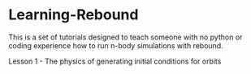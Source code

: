 # Learning-Rebound
This is a set of tutorials designed to teach someone with no python or coding experience how to run n-body simulations with rebound.

Lesson 1 - The physics of generating initial conditions for orbits
